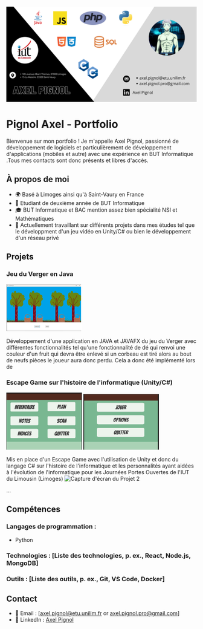 ![Bannière](https://github.com/Axel230303/Image/blob/main/Axel%20Pignol.jpg)

# Pignol Axel - Portfolio

Bienvenue sur mon portfolio ! Je m'appelle Axel Pignol, passionné de développement de logiciels et particulièrement de développement d'applications (mobiles et autre) 
avec une expérience en BUT Informatique .Tous mes contacts sont donc présents et libres d'accès.

## À propos de moi

- 🌍 Basé à Limoges ainsi qu'à Saint-Vaury en France
- 💼 Etudiant de deuxième année de BUT Informatique
- 🎓 BUT Informatique et BAC mention assez bien spécialité NSI et Mathématiques
- 🚀 Actuellement travaillant sur différents projets dans mes études tel que le développment d'un jeu vidéo en Unity/C# ou bien le développement d'un réseau privé

## Projets

### Jeu du Verger en Java
<img src="https://github.com/Axel230303/Image/blob/main/Leverger.png" width="200">

Développement d'une application en JAVA et JAVAFX du jeu du Verger avec différentes fonctionnalités tel qu'une fonctionnalité de dé qui renvoi une couleur d'un fruit qui devra être enlevé si un corbeau est tiré alors au bout de neufs pièces le joueur aura donc perdu.
Cela a donc été implémenté lors de 

### Escape Game sur l'histoire de l'informatique (Unity/C#)
<img src="https://github.com/Axel230303/Image/blob/main/Unity.png" width="200">
<img src="https://github.com/Axel230303/Image/blob/main/Unity2.png" width="200">

Mis en place d'un Escape Game avec l'utilisation de Unity et donc du langage C# sur l'histoire de l'informatique et les personnalités ayant aidées à l'évolution de l'informatique pour les Journées Portes Ouvertes de l'IUT du Limousin (Limoges) 
![Capture d'écran du Projet 2](lien_vers_capture_d_ecran_2)

...

## Compétences

### Langages de programmation : 
- Python 
### Technologies : [Liste des technologies, p. ex., React, Node.js, MongoDB]
### Outils : [Liste des outils, p. ex., Git, VS Code, Docker]

## Contact

- 📧 Email : [axel.pignol@etu.unilim.fr or axel.pignol.pro@gmail.com]
- 💼 LinkedIn : [Axel Pignol](https://www.linkedin.com/in/axel-pignol-6b27042a4/)

